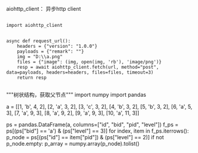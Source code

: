 
aiohttp_client： 异步http client


```

import aiohttp_client


async def request_url():
    headers = {"version": "1.0.0"}
    payloads = {"remark": ""}
    img = "D:\\a.png"
    files = {"image": (img, open(img, 'rb'), 'image/png')}
    resp = await aiohttp_client.fetch(url, method="post", data=payloads, headers=headers, files=files, timeout=3)
    return resp


```
"""树状结构，获取父节点"""
import numpy
import pandas

a = [[1, 'b', 4, 2], [2, 'a', 3, 2], [3, 'c', 3, 2], [4, 'b', 3, 2], [5, 'b', 3, 2],
     [6, 'a', 5, 3], [7, 'a', 9, 3], [8, 'a', 9, 2], [9, 'a', 9, 3], [10, 'a', 11, 3]]

ps = pandas.DataFrame(a, columns=["id", "bid", "pid", "level"])
f_ps = ps[(ps["bid"] == 'a') & (ps["level"] == 3)]
for index, item in f_ps.iterrows():
    p_node = ps[(ps["id"] == item["pid"]) & (ps["level"] == 2)]
    if not p_node.empty:
        p_array = numpy.array(p_node).tolist()

